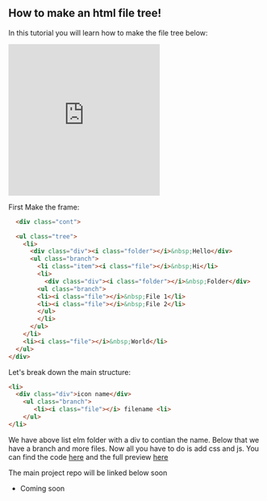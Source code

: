 ## How to make an html file tree!
In this tutorial you will learn how to make the file tree below:

<style>
iframe {
  height: 300px;
  border: none;
}
</style>
<iframe src="https://thatrandomperson5.github.io/Html-File-system/p/preview.html">

</iframe>


First Make the frame:

```html
  <div class="cont">

  <ul class="tree">
    <li>
      <div class="div"><i class="folder"></i>&nbsp;Hello</div>
      <ul class="branch">
        <li class="item"><i class="file"></i>&nbsp;Hi</li>
        <li>
          <div class="div"><i class="folder"></i>&nbsp;Folder</div>
        <ul class="branch">
        <li><i class="file"></i>&nbsp;File 1</li>
        <li><i class="file"></i>&nbsp;File 2</li>
        </ul>
        </li>
      </ul>
    </li>
    <li><i class="file"></i>&nbsp;World</li>
  </ul>
</div>
```
Let's break down the main structure:
```html
<li>
  <div class="div">icon name</div>
    <ul class="branch">
       <li><i class="file"></i> filename <li>          
    </ul>
</li>
```
We have above list elm folder with a div to contian the name. Below that we have a branch and more files.
Now all you have to do is add css and js. You can find the code [here](https://github.com/thatrandomperson5/Html-File-system/tree/main/p) and the full preview [here](https://thatrandomperson5.github.io/Html-File-system//p/preview.html)

The main project repo will be linked below soon
* Coming soon
